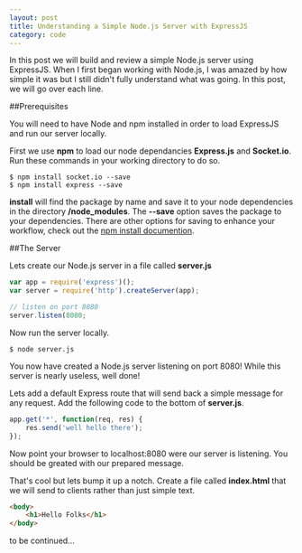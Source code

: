 ```yaml
---
layout: post
title: Understanding a Simple Node.js Server with ExpressJS
category: code 
---
```


In this post we will build and review a simple Node.js server using ExpressJS. When I first began working with Node.js, I was amazed by how simple it was but I still didn't fully understand what was going. In this post, we will go over each line.

##Prerequisites

You will need to have Node and npm installed in order to load ExpressJS and run our server locally.

First we use **npm** to load our node dependancies **Express.js** and **Socket.io**. Run these commands in your working directory to do so.

```
$ npm install socket.io --save
$ npm install express --save
```

**install** will find the package by name and save it to your node dependencies in the directory **/node_modules**. The **--save** option saves the package to your dependencies. There are other options for saving to enhance your workflow, check out the [npm install documention](https://docs.npmjs.com/cli/install).

##The Server

Lets create our Node.js server in a file called **server.js**

```javascript
var app = require('express')();
var server = require('http').createServer(app);

// listen on port 8080
server.listen(8080;
```

Now run the server locally.

```
$ node server.js
```

You now have created a Node.js server listening on port 8080! While this server is nearly useless, well done!

Lets add a default Express route that will send back a simple message for any request. Add the following code to the bottom of **server.js**.

```javascript
app.get('*', function(req, res) {
    res.send('well hello there');
});
```

Now point your browser to localhost:8080 were our server is listening. You should be greated with our prepared message.

That's cool but lets bump it up a notch. Create a file called **index.html** that we will send to clients rather than just simple text.

```html
<body>
    <h1>Hello Folks</h1>
</body>
```

to be continued...
